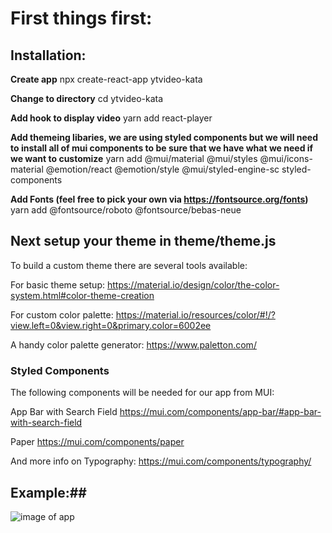 # First things first:

## Installation:

__Create app__
npx create-react-app ytvideo-kata

__Change to directory__
cd ytvideo-kata

__Add hook to display video__
yarn add react-player

__Add themeing libaries, we are using styled components but we will need to install all of mui components to be sure that we have what we need if we want to customize__
yarn add @mui/material @mui/styles @mui/icons-material @emotion/react @emotion/style @mui/styled-engine-sc styled-components

__Add Fonts (feel free to pick your own via https://fontsource.org/fonts)__
yarn add @fontsource/roboto @fontsource/bebas-neue

## Next setup your theme in theme/theme.js
To build a custom theme there are several tools available:

For basic theme setup:
https://material.io/design/color/the-color-system.html#color-theme-creation

For custom color palette:
https://material.io/resources/color/#!/?view.left=0&view.right=0&primary.color=6002ee

A handy color palette generator:
https://www.paletton.com/

### Styled Components ###
The following components will be needed for our app from MUI:

App Bar with Search Field
https://mui.com/components/app-bar/#app-bar-with-search-field

Paper
https://mui.com/components/paper

And more info on Typography:
https://mui.com/components/typography/


## Example:##

![image of app](https://i.imgur.com/iC6GT4z.png)


